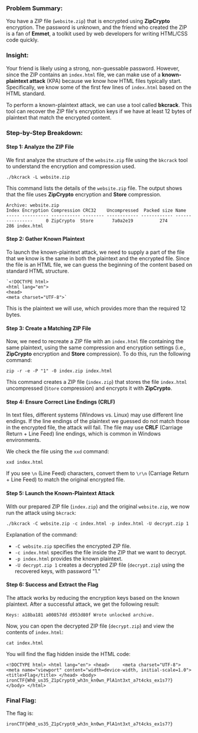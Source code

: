### Problem Summary:

You have a ZIP file (`website.zip`) that is encrypted using **ZipCrypto** encryption. The password is unknown, and the friend who created the ZIP is a fan of **Emmet**, a toolkit used by web developers for writing HTML/CSS code quickly.

### Insight:

Your friend is likely using a strong, non-guessable password. However, since the ZIP contains an `index.html` file, we can make use of a **known-plaintext attack** (KPA) because we know how HTML files typically start. Specifically, we know some of the first few lines of `index.html` based on the HTML standard.

To perform a known-plaintext attack, we can use a tool called **bkcrack**. This tool can recover the ZIP file's encryption keys if we have at least 12 bytes of plaintext that match the encrypted content.

### Step-by-Step Breakdown:

#### Step 1: Analyze the ZIP File

We first analyze the structure of the `website.zip` file using the `bkcrack` tool to understand the encryption and compression used.



```
./bkcrack -L website.zip
```

This command lists the details of the `website.zip` file. The output shows that the file uses **ZipCrypto** encryption and **Store** compression.



```
Archive: website.zip 
Index Encryption Compression CRC32    Uncompressed  Packed size Name 
----- ---------- ----------- -------- ------------ ------------ ----------------     0 ZipCrypto  Store       7a0a2e19          274          286 index.html

```

#### Step 2: Gather Known Plaintext

To launch the known-plaintext attack, we need to supply a part of the file that we know is the same in both the plaintext and the encrypted file. Since the file is an HTML file, we can guess the beginning of the content based on standard HTML structure.



```
`<!DOCTYPE html> 
<html lang="en"> 
<head>     
<meta charset="UTF-8">`
```

This is the plaintext we will use, which provides more than the required 12 bytes.

#### Step 3: Create a Matching ZIP File

Now, we need to recreate a ZIP file with an `index.html` file containing the same plaintext, using the same compression and encryption settings (i.e., **ZipCrypto** encryption and **Store** compression). To do this, run the following command:



```
zip -r -e -P "1" -0 index.zip index.html
```

This command creates a ZIP file (`index.zip`) that stores the file `index.html` uncompressed (`Store` compression) and encrypts it with **ZipCrypto**.

#### Step 4: Ensure Correct Line Endings (CRLF)

In text files, different systems (Windows vs. Linux) may use different line endings. If the line endings of the plaintext we guessed do not match those in the encrypted file, the attack will fail. The file may use **CRLF** (Carriage Return + Line Feed) line endings, which is common in Windows environments.

We check the file using the `xxd` command:



```
xxd index.html
```

If you see `\n` (Line Feed) characters, convert them to `\r\n` (Carriage Return + Line Feed) to match the original encrypted file.

#### Step 5: Launch the Known-Plaintext Attack

With our prepared ZIP file (`index.zip`) and the original `website.zip`, we now run the attack using `bkcrack`:



```
./bkcrack -C website.zip -c index.html -p index.html -U decrypt.zip 1
```

Explanation of the command:

- `-C website.zip` specifies the encrypted ZIP file.
- `-c index.html` specifies the file inside the ZIP that we want to decrypt.
- `-p index.html` provides the known plaintext.
- `-U decrypt.zip 1` creates a decrypted ZIP file (`decrypt.zip`) using the recovered keys, with password "1."

#### Step 6: Success and Extract the Flag

The attack works by reducing the encryption keys based on the known plaintext. After a successful attack, we get the following result:



`Keys: a18ba181 a00857dd d953d80f Wrote unlocked archive.`

Now, you can open the decrypted ZIP file (`decrypt.zip`) and view the contents of `index.html`:



`cat index.html`

You will find the flag hidden inside the HTML code:


`<!DOCTYPE html> <html lang="en"> <head>     <meta charset="UTF-8">     <meta name="viewport" content="width=device-width, initial-scale=1.0">     <title>Flag</title> </head> <body>     ironCTF{Wh0_us35_Z1pCrypt0_wh3n_kn0wn_PlA1nt3xt_a7t4cks_ex1s7?} </body> </html>`

### Final Flag:

The flag is:



`ironCTF{Wh0_us35_Z1pCrypt0_wh3n_kn0wn_PlA1nt3xt_a7t4cks_ex1s7?}`